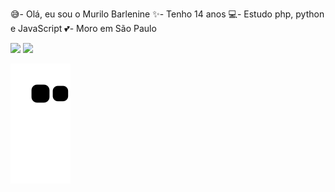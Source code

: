 😅- Olá, eu sou o Murilo Barlenine
✨- Tenho 14 anos
💻- Estudo php, python e JavaScript
💕- Moro em São Paulo


<div> 
  <a href="https://www.youtube.com/channel/UCR_pw1ExVNZf8yJvnRU0x9A" target="_blank"><img src="https://img.shields.io/badge/YouTube-FF0000?style=for-the-badge&logo=youtube&logoColor=white" target="_blank"></a>
  <a href="https://instagram.com/Hersekxz" target="_blank"><img src="https://img.shields.io/badge/-Instagram-%23E4405F?style=for-the-badge&logo=instagram&logoColor=white" target="_blank"></a>
 
  ![Snake animation](https://github.com/rafaballerini/rafaballerini/blob/output/github-contribution-grid-snake.svg)
 
</div>
